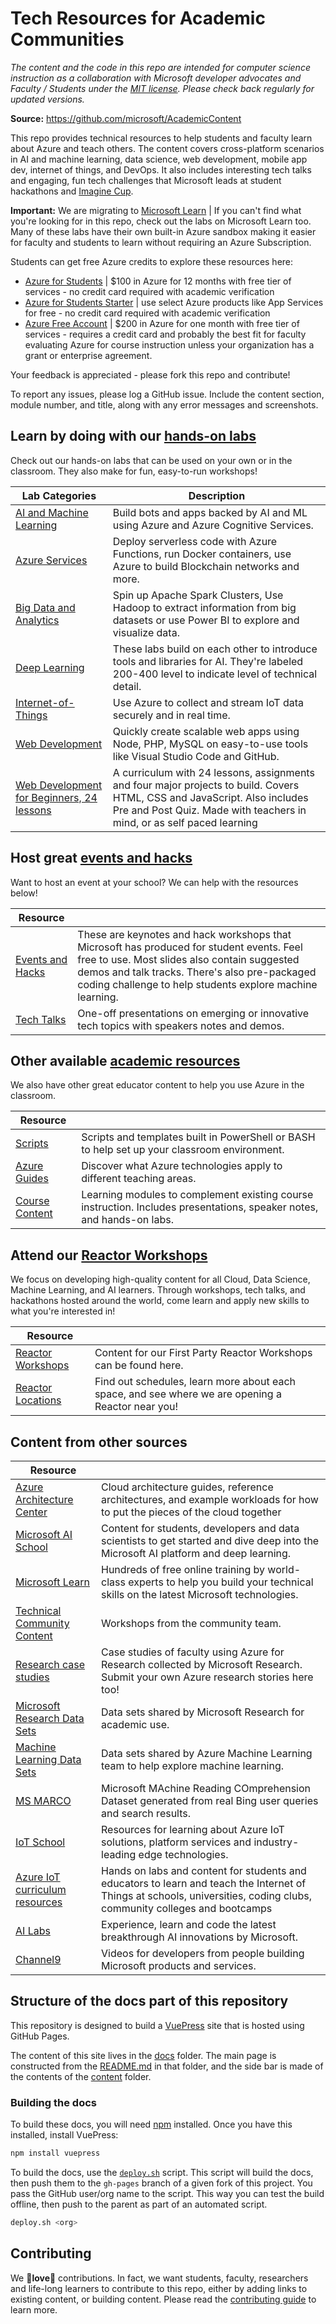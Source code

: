 # Tech Resources for Academic Communities

*The content and the code in this repo are intended for computer science instruction as a collaboration with Microsoft developer advocates and Faculty / Students under the [MIT license](LICENSE.md). Please check back regularly for updated versions.*

**Source:** https://github.com/microsoft/AcademicContent

This repo provides technical resources to help students and faculty learn about Azure and teach others. The content covers cross-platform scenarios in AI and machine learning, data science, web development, mobile app dev, internet of things, and DevOps. It also includes interesting tech talks and engaging, fun tech challenges that Microsoft leads at student hackathons and [Imagine Cup](http://www.imaginecup.com).

**Important:** We are migrating to [Microsoft Learn](https://docs.microsoft.com/learn/) | If you can't find what you're looking for in this repo, check out the labs on Microsoft Learn too. Many of these labs have their own built-in Azure sandbox making it easier for faculty and students to learn without requiring an Azure Subscription.

Students can get free Azure credits to explore these resources here:

* [Azure for Students](https://azure.microsoft.com/free/students/?WT.mc_id=academiccontent-github-cxa) | $100 in Azure for 12 months with free tier of services - no credit card required with academic verification
* [Azure for Students Starter](https://azure.microsoft.com/free/students-starter-faq/?WT.mc_id=academiccontent-github-cxa) | use select Azure products like App Services for free - no credit card required with academic verification
* [Azure Free Account](https://azure.microsoft.com/free/?WT.mc_id=academiccontent-github-cxa) | $200 in Azure for one month with free tier of services - requires a credit card and probably the best fit for faculty evaluating Azure for course instruction unless your organization has a grant or enterprise agreement.

Your feedback is appreciated - please fork this repo and contribute!

To report any issues, please log a GitHub issue. Include the content section, module number, and title, along with any error messages and screenshots.

## Learn by doing with our [hands-on labs](Labs)

Check out our hands-on labs that can be used on your own or in the classroom. They also make for fun, easy-to-run workshops!

| Lab Categories | Description |
| - | - |
| [AI and Machine Learning](Labs/AI%20and%20Machine%20Learning) | Build bots and apps backed by AI and ML using Azure and Azure Cognitive Services. |
| [Azure Services](Labs/Azure%20Services) | Deploy serverless code with Azure Functions, run Docker containers, use Azure to build Blockchain networks and more. |
| [Big Data and Analytics](Labs/Big%20Data%20and%20Analytics) | Spin up Apache Spark Clusters, Use Hadoop to extract information from big datasets or use Power BI to explore and visualize data. |
| [Deep Learning](Labs/Deep%20Learning) | These labs build on each other to introduce tools and libraries for AI. They're labeled 200-400 level to indicate level of technical detail. |
| [Internet-of-Things](Labs/Internet-of-Things) | Use Azure to collect and stream IoT data securely and in real time. |
| [Web Development](Labs/Web%20Development) | Quickly create scalable web apps using Node, PHP, MySQL on easy-to-use tools like Visual Studio Code and GitHub. |
| [Web Development for Beginners, 24 lessons](https://github.com/microsoft/Web-Dev-For-Beginners) | A curriculum with 24 lessons, assignments and four major projects to build. Covers HTML, CSS and JavaScript. Also includes Pre and Post Quiz. Made with teachers in mind, or as self paced learning |

## Host great [events and hacks](Events%20and%20Hacks)

Want to host an event at your school? We can help with the resources below!

| Resource | |
| - | - |
| [Events and Hacks](Events%20and%20Hacks) | These are keynotes and hack workshops that Microsoft has produced for student events. Feel free to use. Most slides also contain suggested demos and talk tracks. There's also pre-packaged coding challenge to help students explore machine learning. |
| [Tech Talks](Events%20and%20Hacks/Tech%20Talks) | One-off presentations on emerging or innovative tech topics with speakers notes and demos. |

## Other available [academic resources](Educator%20Resources)

We also have other great educator content to help you use Azure in the classroom.

| Resource | |
| - | - |
| [Scripts](Educator%20Resources/Scripts) | Scripts and templates built in PowerShell or BASH to help set up your classroom environment. |
| [Azure Guides](Educator%20Resources/Azure%20Guides) | Discover what Azure technologies apply to different teaching areas. |
| [Course Content](Educator%20Resources/Complimentary%20Course%20Content) | Learning modules to complement existing course instruction. Includes presentations, speaker notes, and hands-on labs. |

## Attend our [Reactor Workshops](https://github.com/microsoft/reactors)

We focus on developing high-quality content for all Cloud, Data Science, Machine Learning, and AI learners. Through workshops, tech talks, and hackathons hosted around the world, come learn and apply new skills to what you're interested in!

| Resource | |
| - | - |
| [Reactor Workshops](https://github.com/microsoft/reactors) | Content for our First Party Reactor Workshops can be found here. |
| [Reactor Locations](https://developer.microsoft.com/reactor/?WT.mc_id=academiccontent-github-cxa) | Find out schedules, learn more about each space, and see where we are opening a Reactor near you! |

## Content from other sources

| Resource | |
| - | - |
| [Azure Architecture Center](https://docs.microsoft.com/azure/architecture/?WT.mc_id=academiccontent-github-cxa) | Cloud architecture guides, reference architectures, and example workloads for how to put the pieces of the cloud together |
| [Microsoft AI School](https://aischool.microsoft.com?WT.mc_id=academiccontent-github-cxa) | Content for students, developers and data scientists to get started and dive deep into the Microsoft AI platform and deep learning. |
| [Microsoft Learn](https://docs.microsoft.com/learn/?WT.mc_id=academiccontent-github-cxa) | Hundreds of free online training by world-class experts to help you build your technical skills on the latest Microsoft technologies. |
| [Technical Community Content](https://github.com/Microsoft/TechnicalCommunityContent) | Workshops from the community team. |
| [Research case studies](https://www.microsoft.com/research/academic-program/microsoft-azure-for-research/?WT.mc_id=academiccontent-github-cxa) | Case studies of faculty using Azure for Research collected by Microsoft Research. Submit your own Azure research stories here too! |
| [Microsoft Research Data Sets](https://aka.ms/datascience) | Data sets shared by Microsoft Research for academic use. |
| [Machine Learning Data Sets](https://docs.microsoft.com/azure/machine-learning/machine-learning-use-sample-datasets?WT.mc_id=academiccontent-github-cxa) | Data sets shared by Azure Machine Learning team to help explore machine learning. |
| [MS MARCO](http://www.msmarco.org) | Microsoft MAchine Reading COmprehension Dataset generated from real Bing user queries and search results. |
| [IoT School](https://iotschool.microsoft.com/?WT.mc_id=academiccontent-github-cxa) | Resources for learning about Azure IoT solutions, platform services and industry-leading edge technologies. |
| [Azure IoT curriculum resources](https://github.com/microsoft/iot-curriculum) | Hands on labs and content for students and educators to learn and teach the Internet of Things at schools, universities, coding clubs, community colleges and bootcamps |
| [AI Labs](https://www.ailab.microsoft.com/?WT.mc_id=academiccontent-github-cxa) | Experience, learn and code the latest breakthrough AI innovations by Microsoft. |
| [Channel9](https://channel9.msdn.com/?WT.mc_id=academiccontent-github-cxa) | Videos for developers from people building Microsoft products and services. |

## Structure of the docs part of this repository

This repository is designed to build a [VuePress](https://vuepress.vuejs.org) site that is hosted using GitHub Pages.

The content of this site lives in the [docs](./docs) folder. The main page is constructed from the [README.md](./docs/README.md) in that folder, and the side bar is made of the contents of the [content](./docs/content) folder.

### Building the docs

To build these docs, you will need [npm](https://www.npmjs.com/get-npm) installed. Once you have this installed, install VuePress:

```sh
npm install vuepress
```

To build the docs, use the [`deploy.sh`](./deploy.sh) script. This script will build the docs, then push them to the `gh-pages` branch of a given fork of this project. You pass the GitHub user/org name to the script. This way you can test the build offline, then push to the parent as part of an automated script.

```sh
deploy.sh <org>
```

## Contributing

We 💖**love**💖 contributions. In fact, we want students, faculty, researchers and life-long learners to contribute to this repo, either by adding links to existing content, or building content. Please read the [contributing guide](./CONTRIBUTING.md) to learn more.